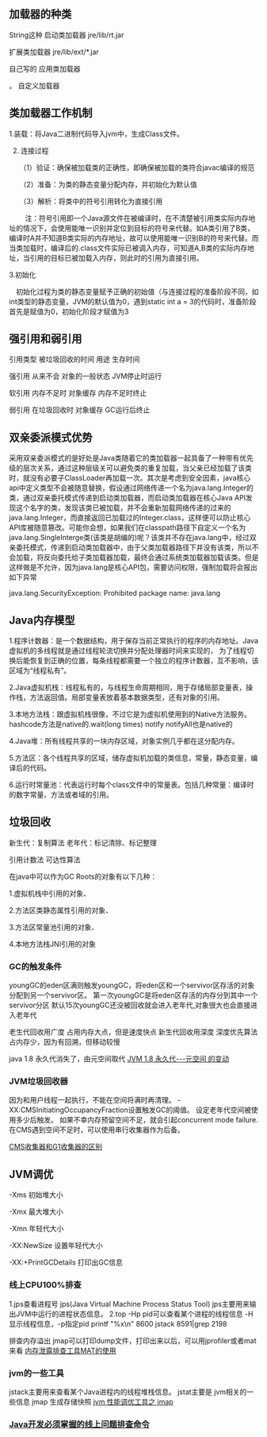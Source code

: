 ## 加载器的种类

String这种   启动类加载器  jre/lib/rt.jar

扩展类加载器   jre/lib/ext/*.jar

自己写的     应用类加载器

。           自定义加载器

## 类加载器工作机制

1.装载：将Java二进制代码导入jvm中，生成Class文件。

2. 连接过程

　　（1）验证：确保被加载类的正确性，即确保被加载的类符合javac编译的规范

　　（2）准备：为类的静态变量分配内存，并初始化为默认值

　　（3）解析：将类中的符号引用转化为直接引用

　　 注：符号引用即一个Java源文件在被编译时，在不清楚被引用类实际内存地址的情况下，会使用能唯一识别并定位到目标的符号来代替。如A类引用了B类，编译时A并不知道B类实际的内存地址，故可以使用能唯一识别B的符号来代替。而当类加载时，编译后的.class文件实际已被调入内存，可知道A,B类的实际内存地址，当引用的目标已被加载入内存，则此时的引用为直接引用。

3.初始化

　初始化过程为类的静态变量赋予正确的初始值（与连接过程的准备阶段不同，如int类型的静态变量，JVM的默认值为0，遇到static int a = 3的代码时，准备阶段首先是赋值为0，初始化阶段才赋值为3

## 强引用和弱引用

引用类型 被垃圾回收的时间 用途 生存时间

强引用 从来不会 对象的一般状态 JVM停止时运行

软引用 内存不足时 对象缓存 内存不足时终止

弱引用 在垃圾回收时 对象缓存 GC运行后终止

## 双亲委派模式优势

采用双亲委派模式的是好处是Java类随着它的类加载器一起具备了一种带有优先级的层次关系，通过这种层级关可以避免类的重复加载，当父亲已经加载了该类时，就没有必要子ClassLoader再加载一次。其次是考虑到安全因素，java核心api中定义类型不会被随意替换，假设通过网络传递一个名为java.lang.Integer的类，通过双亲委托模式传递到启动类加载器，而启动类加载器在核心Java API发现这个名字的类，发现该类已被加载，并不会重新加载网络传递的过来的java.lang.Integer，而直接返回已加载过的Integer.class，这样便可以防止核心API库被随意篡改。可能你会想，如果我们在classpath路径下自定义一个名为java.lang.SingleInterge类(该类是胡编的)呢？该类并不存在java.lang中，经过双亲委托模式，传递到启动类加载器中，由于父类加载器路径下并没有该类，所以不会加载，将反向委托给子类加载器加载，最终会通过系统类加载器加载该类。但是这样做是不允许，因为java.lang是核心API包，需要访问权限，强制加载将会报出如下异常

java.lang.SecurityException: Prohibited package name: java.lang

 
## Java内存模型

1.程序计数器：是一个数据结构，用于保存当前正常执行的程序的内存地址。Java虚拟机的多线程就是通过线程轮流切换并分配处理器时间来实现的， 为了线程切换后能恢复到正确的位置，每条线程都需要一个独立的程序计数器，互不影响，该区域为“线程私有”。

2.Java虚拟机栈：线程私有的，与线程生命周期相同，用于存储局部变量表，操作栈，方法返回值。局部变量表放着基本数据类型，还有对象的引用。

3.本地方法栈：跟虚拟机栈很像，不过它是为虚拟机使用到的Native方法服务。hashcode方法是native的.wait(long times) notify  notifyAll也是native的

4.Java堆：所有线程共享的一块内存区域，对象实例几乎都在这分配内存。

5.方法区：各个线程共享的区域，储存虚拟机加载的类信息，常量，静态变量，编译后的代码。

6.运行时常量池：代表运行时每个class文件中的常量表。包括几种常量：编译时的数字常量、方法或者域的引用。

## 垃圾回收

新生代：复制算法     老年代：标记清除、标记整理

引用计数法   可达性算法

在java中可以作为GC Roots的对象有以下几种：

1.虚拟机栈中引用的对象、

2.方法区类静态属性引用的对象、

3.方法区常量池引用的对象、

4.本地方法栈JNI引用的对象

### GC的触发条件
youngGC的eden区满则触发youngGC，将eden区和一个servivor区存活的对象分配到另一个servivor区。
第一次youngGC是将eden区存活的内存分到其中一个servivor分区
默认15次youngGC还没被回收就会进入老年代,对象很大也会直接进入老年代

 
老生代回收用广度   占用内存大点，但是速度快点
新生代回收用深度    深度优先算法占内存少，因为有回溯，但移动较慢

java 1.8 永久代消失了，由元空间取代
[JVM 1.8 永久代---元空间 的变动](https://blog.csdn.net/reed1991/article/details/54286557)


### JVM垃圾回收器
因为和用户线程一起执行，不能在空间将满时再清理。
 -XX:CMSInitiatingOccupancyFraction设置触发GC的阈值。 设定老年代空间被使用多少后触发。
 如果不幸内存预留空间不足，就会引起concurrent mode failure.
在CMS遇到空间不足时，可以使用串行收集器作为后备。
 
[CMS收集器和G1收集器的区别](https://blog.csdn.net/reed1991/article/details/54407070)

## JVM调优

-Xms  初始堆大小

-Xmx  最大堆大小

-Xmn  年轻代大小

 

-XX:NewSize  设置年轻代大小


-XX:+PrintGCDetails   打印出GC信息

### 线上CPU100%排查
1.jps查看进程号
jps(Java Virtual Machine Process Status Tool)
jps主要用来输出JVM中运行的进程状态信息。
2.top -Hp pid可以查看某个进程的线程信息
-H 显示线程信息，-p指定pid
printf "%x\n" 8600 
jstack 8591|grep 2198

排查内存溢出
jmap可以打印dump文件，打印出来以后，可以用jprofiler或者mat来看
[内存泄露排查工具MAT的使用](https://blog.csdn.net/reed1991/article/details/53649082)


### jvm的一些工具
jstack主要用来查看某个Java进程内的线程堆栈信息。
jstat主要是 jvm相关的一些信息
jmap  生成存储快照    [jvm 性能调优工具之 jmap](https://blog.csdn.net/reed1991/article/details/55270998)

### [Java开发必须掌握的线上问题排查命令](https://blog.csdn.net/reed1991/article/details/53900573)